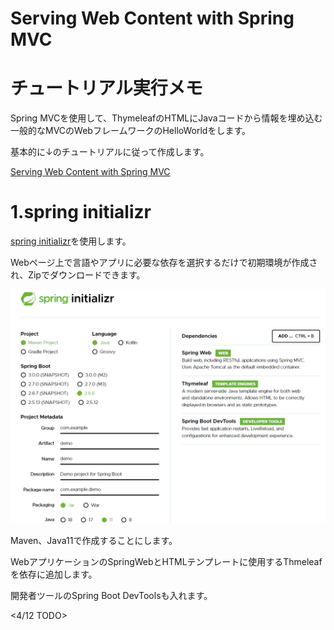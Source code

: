 # Serving Web Content with Spring MVC

# チュートリアル実行メモ

Spring MVCを使用して、ThymeleafのHTMLにJavaコードから情報を埋め込む一般的なMVCのWebフレームワークのHelloWorldをします。

基本的に↓のチュートリアルに従って作成します。

[Serving Web Content with Spring MVC](https://spring.io/guides/gs/serving-web-content/)

# 1.spring initializr

[spring initializr](https://start.spring.io/)を使用します。

Webページ上で言語やアプリに必要な依存を選択するだけで初期環境が作成され、Zipでダウンロードできます。

![image-20220412172411253](https://github.com/hawkskf/springboot-tutorial/blob/master/images/image-20220412171907905.png)

Maven、Java11で作成することにします。

WebアプリケーションのSpringWebとHTMLテンプレートに使用するThmeleafを依存に追加します。

開発者ツールのSpring Boot DevToolsも入れます。

<4/12 TODO>
